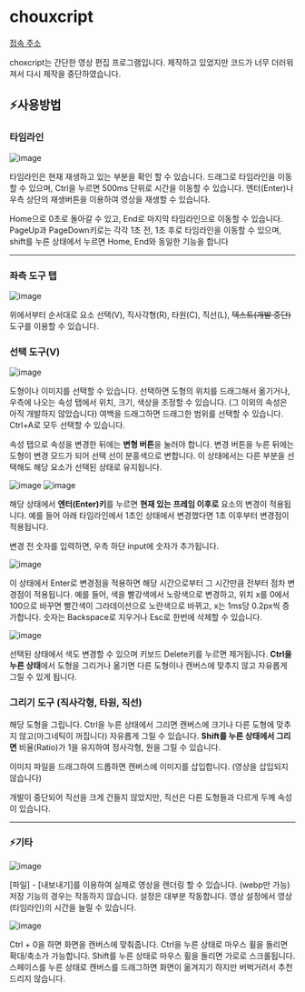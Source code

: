 # chouxcript
[접속 주소](https://didam00.github.io/chouxcript/)

choxcript는 간단한 영상 편집 프로그램입니다. 제작하고 있었지만 코드가 너무 더러워져서 다시 제작을 중단하였습니다.

## ⚡사용방법
### 타임라인
![image](https://github.com/didam00/chouxcript/assets/47744125/8e4b2038-aa9e-49a2-a714-3cbf418ed003)

타임라인은 현재 재생하고 있는 부분을 확인 할 수 있습니다. 드래그로 타임라인을 이동할 수 있으며, Ctrl을 누르면 500ms 단위로 시간을 이동할 수 있습니다.
엔터(Enter)나 우측 상단의 재생버튼을 이용하여 영상을 재생할 수 있습니다.

Home으로 0초로 돌아갈 수 있고, End로 마지막 타임라인으로 이동할 수 있습니다. PageUp과 PageDown키로는 각각 1초 전, 1초 후로 타임라인을 이동할 수 있으며, shift를 누른 상태에서 누르면 Home, End와 동일한 기능을 합니다

***
### 좌측 도구 탭
![image](https://github.com/didam00/chouxcript/assets/47744125/fd86d982-816a-442c-b416-b495bf2ea8ed)

위에서부터 순서대로 요소 선택(V), 직사각형(R), 타원(C), 직선(L), ~~텍스트(개발 중단)~~ 도구를 이용할 수 있습니다.

### 선택 도구(V)
![image](https://github.com/didam00/chouxcript/assets/47744125/3c597cf3-6510-4e2c-aa83-2c6604d0ae51)

도형이나 이미지를 선택할 수 있습니다. 선택하면 도형의 위치를 드래그해서 옮기거나, 우측에 나오는 속성 탭에서 위치, 크기, 색상을 조정할 수 있습니다. (그 이외의 속성은 아직 개발하지 않았습니다) 여백을 드래그하면 드래그한 범위를 선택할 수 있습니다. Ctrl+A로 모두 선택할 수 있습니다.

속성 탭으로 속성을 변경한 뒤에는 **변형 버튼**을 눌러야 합니다. 변경 버튼을 누른 뒤에는 도형이 변경 모드가 되어 선택 선이 분홍색으로 변합니다. 이 상태에서는 다른 부분을 선택해도 해당 요소가 선택된 상태로 유지됩니다.

![image](https://github.com/didam00/chouxcript/assets/47744125/c52124a2-52f3-4a94-b7a7-44423ac96851)
![image](https://github.com/didam00/chouxcript/assets/47744125/313f2266-2a7a-4dab-8531-0020dac2eb91)


해당 상태에서 **엔터(Enter)키**를 누르면 **현재 있는 프레임 이후로** 요소의 변경이 적용됩니다. 예를 들어 아래 타임라인에서 1초인 상태에서 변경했다면 1초 이후부터 변경점이 적용됩니다.

변경 전 숫자를 입력하면, 우측 하단 input에 숫자가 추가됩니다.

![image](https://github.com/didam00/chouxcript/assets/47744125/c41d0edc-4d44-4188-ad01-420f3c31ed6b)

이 상태에서 Enter로 변경점을 적용하면 해당 시간으로부터 그 시간만큼 전부터 점차 변경점이 적용됩니다. 예를 들어, 색을 빨강색에서 노랑색으로 변경하고, 위치 x를 0에서 100으로 바꾸면 빨간색이 그라데이션으로 노란색으로 바뀌고, x는 1ms당 0.2px씩 증가합니다. 숫자는 Backspace로 지우거나 Esc로 한번에 삭제할 수 있습니다.

![image](https://github.com/didam00/chouxcript/assets/47744125/8fd0d572-4402-41fa-85c1-d7cf642bd223)

선택된 상태에서 색도 변경할 수 있으며 키보드 Delete키를 누르면 제거됩니다.
**Ctrl을 누른 상태**에서 도형을 그리거나 옮기면 다른 도형이나 캔버스에 맞추지 않고 자유롭게 그릴 수 있게 됩니다.

### 그리기 도구 (직사각형, 타원, 직선)
해당 도형을 그립니다. Ctrl을 누른 상태에서 그리면 캔버스에 크기나 다른 도형에 맞추지 않고(마그네틱이 꺼집니다) 자유롭게 그릴 수 있습니다. **Shift를 누른 상태에서 그리면** 비율(Ratio)가 1을 유지하여 정사각형, 원을 그릴 수 있습니다.

이미지 파일을 드래그하여 드롭하면 캔버스에 이미지를 삽입합니다. (영상을 삽입되지 않습니다)

개발이 중단되어 직선을 크게 건들지 않았지만, 직선은 다른 도형들과 다르게 두께 속성이 있습니다.

***
### ⚡기타
![image](https://github.com/didam00/chouxcript/assets/47744125/09f7fb4c-150d-4751-a2dc-379af55120b3)

[파일] - [내보내기]를 이용하여 실제로 영상을 렌더링 할 수 있습니다. (webp만 가능) 저장 기능의 경우는 작동하지 않습니다. 설정은 대부분 작동합니다. 영상 설정에서 영상(타임라인)의 시간을 늘릴 수 있습니다.

![image](https://github.com/didam00/chouxcript/assets/47744125/09fe5534-0b36-4dd5-a4d6-4577b6f07680)

Ctrl + 0을 하면 화면을 캔버스에 맞춰줍니다. Ctrl을 누른 상태로 마우스 휠을 돌리면 확대/축소가 가능합니다. Shift를 누른 상태로 마우스 휠을 돌리면 가로로 스크롤됩니다. 스페이스를 누른 상태로 캔버스를 드래그하면 화면이 옮겨지기 하지만 버벅거려서 추천드리지 않습니다. 
